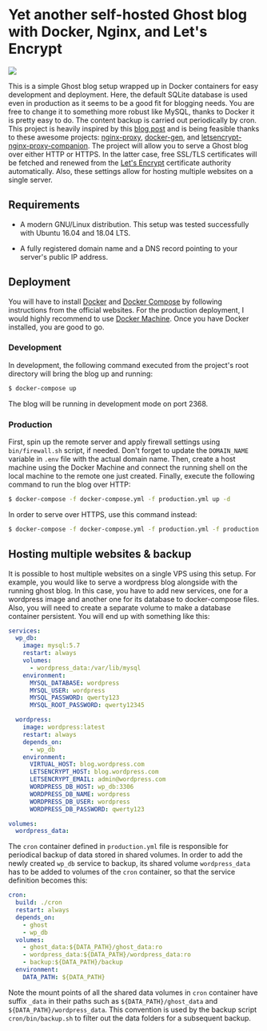# Yet another self-hosted Ghost blog with Docker, Nginx, and Let's Encrypt

![](../assets/ghost_and_company.png?raw=true)

This is a simple Ghost blog setup wrapped up in Docker containers for easy development and deployment. Here, the default SQLite database is used even in production as it seems to be a good fit for blogging needs. You are free to change it to something more robust like MySQL, thanks to Docker it is pretty easy to do. The content backup is carried out periodically by cron. This project is heavily inspired by this [blog post](https://www.metamost.com/ghost-docker-setup/) and is being feasible thanks to these awesome projects: [nginx-proxy](https://github.com/jwilder/nginx-proxy), [docker-gen](https://github.com/jwilder/docker-gen), and [letsencrypt-nginx-proxy-companion](https://github.com/JrCs/docker-letsencrypt-nginx-proxy-companion). The project will allow you to serve a Ghost blog over either HTTP or HTTPS. In the latter case, free SSL/TLS certificates will be fetched and renewed from the [Let's Encrypt](https://letsencrypt.org/) certificate authority automatically. Also, these settings allow for hosting multiple websites on a single server.

## Requirements

* A modern GNU/Linux distribution. This setup was tested successfully with Ubuntu 16.04 and 18.04 LTS.

* A fully registered domain name and a DNS record pointing to your server's public IP address.

## Deployment

You will have to install [Docker](https://docs.docker.com/install/linux/docker-ce/ubuntu/) and [Docker Compose](https://docs.docker.com/compose/install/) by following instructions from the official websites. For the production deployment, I would highly recommend to use [Docker Machine](https://docs.docker.com/machine/install-machine/). Once you have Docker installed, you are good to go.

### Development

In development, the following command executed from the project's root directory will bring the blog up and running:
```bash
$ docker-compose up
```
The blog will be running in development mode on port 2368.

### Production

First, spin up the remote server and apply firewall settings using `bin/firewall.sh` script, if needed. Don't forget to update the `DOMAIN_NAME` variable in `.env` file with the actual domain name. Then, create a host machine using the Docker Machine and connect the running shell on the local machine to the remote one just created. Finally, execute the following command to run the blog over HTTP:
```bash
$ docker-compose -f docker-compose.yml -f production.yml up -d
```
In order to serve over HTTPS, use this command instead:
```bash
$ docker-compose -f docker-compose.yml -f production.yml -f production.https.yml up -d
```

## Hosting multiple websites & backup

It is possible to host multiple websites on a single VPS using this setup. For example, you would like to serve a wordpress blog alongside with the running ghost blog. In this case, you have to add new services, one for a wordpress image and another one for its database to docker-compose files. Also, you will need to create a separate volume to make a database container persistent. You will end up with something like this:
```yaml
services:
  wp_db:
    image: mysql:5.7
    restart: always
    volumes:
      - wordpress_data:/var/lib/mysql
    environment:
      MYSQL_DATABASE: wordpress
      MYSQL_USER: wordpress
      MYSQL_PASSWORD: qwerty123
      MYSQL_ROOT_PASSWORD: qwerty12345

  wordpress:
    image: wordpress:latest
    restart: always
    depends_on:
      - wp_db
    environment:
      VIRTUAL_HOST: blog.wordpress.com
      LETSENCRYPT_HOST: blog.wordpress.com
      LETSENCRYPT_EMAIL: admin@wordpress.com
      WORDPRESS_DB_HOST: wp_db:3306
      WORDPRESS_DB_NAME: wordpress
      WORDPRESS_DB_USER: wordpress
      WORDPRESS_DB_PASSWORD: qwerty123

volumes:
  wordpress_data:
```
The `cron` container defined in `production.yml` file is responsible for periodical backup of data stored in shared volumes. In order to add the newly created `wp_db` service to backup, its shared volume `wordpress_data` has to be added to volumes of the `cron` container, so that the service definition becomes this:
```yaml
cron:
  build: ./cron
  restart: always
  depends_on:
    - ghost
    - wp_db
  volumes:
    - ghost_data:${DATA_PATH}/ghost_data:ro
    - wordpress_data:${DATA_PATH}/wordpress_data:ro
    - backup:${DATA_PATH}/backup
  environment:
    DATA_PATH: ${DATA_PATH}
```
Note the mount points of all the shared data volumes in `cron` container have suffix `_data` in their paths such as `${DATA_PATH}/ghost_data` and `${DATA_PATH}/wordpress_data`. This convention is used by the backup script `cron/bin/backup.sh` to filter out the data folders for a subsequent backup.

